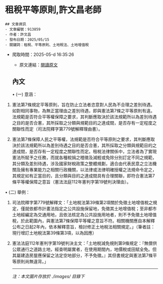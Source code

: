 # 租稅平等原則,許文昌老師
            

    ## 文章資訊
    - 文章編號：913859
    - 作者：許文昌
    - 發布日期：2025/05/15
    - 關鍵詞：租稅、平等原則、土地稅法、土地增值稅
- 爬取時間：2025-05-d 16:35:26
    - 原文連結：[閱讀原文](https://real-estate.get.com.tw/Columns/detail.aspx?no=913859)

    ## 內文
    • (一) 意涵：

1. 憲法第7條規定平等原則，旨在防止立法者恣意對人民為不合理之差別待遇。如對相同事物，為無正當理由之差別待遇，即與憲法第7條之平等原則有違。法規範是否符合平等權保障之要求，其判斷應取決於該法規範所以為差別待遇之目的是否合憲，其所採取之分類與規範目的之達成間，是否存有一定程度之關聯性而定（司法院釋字第779號解釋理由書）。

2. 憲法第7條保障人民之平等權，法規範是否符合平等原則之要求，其判斷應取決於該法規範所以為差別待遇之目的是否合憲，其所採取之分類與規範目的之達成間，是否存有一定程度之關聯性而定。租稅法律關係中，立法者為了實現憲法所賦予之任務，而就各種稅捐之稽徵及減輕或免除分別訂定不同之規範，其分類及差別待遇，涉及國家財稅政策之整體規劃，適合由代表民意之立法機關及擁有專業能力之相關行政機關，以法律或法律明確授權之法規命令定之，其規定如有正當目的，且分類與目的之達成間具有合理關聯，即符合憲法第7條平等權保障之意旨（憲法法庭112年憲判字第19號判決理由）。

• (二) 舉例：

1. 司法院釋字第779號解釋文：「土地稅法第39條第2項關於免徵土地增值稅之規定，僅就依都市計畫法指定之公共設施保留地，免徵其土地增值稅；至非都市土地經編定為交通用地，且依法核定為公共設施用地者，則不予免徵土地增值稅，於此範圍內，與憲法第7條保障平等權之意旨不符。相關機關應自本解釋公布之日起2年內，依本解釋意旨，檢討修正土地稅法相關規定。」（筆者註：現行增訂土地稅法第39條第3項，以為因應）

2. 憲法法庭112年憲判字第19號判決主文：「土地稅減免規則第9條規定：『無償供公眾通行之道路土地，經查明屬實者，在使用期間內，地價稅或田賦全免。但其屬建造房屋應保留之法定空地部分，不予免徵。』其但書規定與憲法第7條平等原則尚無違背。」

    ---
    *注：本文圖片存放於 ./images/ 目錄下*
    
